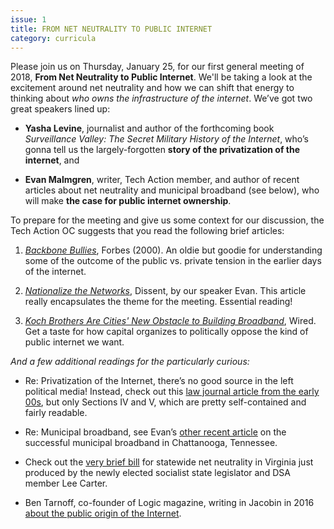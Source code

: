 ```yaml
---
issue: 1
title: FROM NET NEUTRALITY TO PUBLIC INTERNET
category: curricula
---
```

Please join us on Thursday, January 25, for our first general meeting of 2018, **From Net Neutrality to Public Internet**. We'll be taking a look at the excitement around net neutrality and how we can shift that energy to thinking about *who owns the infrastructure of the internet*. We’ve got two great speakers lined up:

* **Yasha Levine**, journalist and author of the forthcoming book *Surveillance Valley: The Secret Military History of the Internet*, who’s gonna tell us the largely-forgotten **story of the privatization of the internet**, and

* **Evan Malmgren**, writer, Tech Action member, and author of recent articles about net neutrality and municipal broadband (see below), who will make **the case for public internet ownership**.

To prepare for the meeting and give us some context for our discussion, the Tech Action OC suggests that you read the following brief articles:

1. *[Backbone Bullies](http://web.archive.org/web/20010628083603/http://forbes.com:80/global/2000/0612/0312056a.html)*, Forbes (2000). An oldie but goodie for understanding some of the outcome of the public vs. private tension in the earlier days of the internet.

2. *[Nationalize the Networks](https://www.dissentmagazine.org/online_articles/net-neutrality-repeal-case-for-public-broadband)*, Dissent, by our speaker Evan. This article really encapsulates the theme for the meeting. Essential reading!

3. *[Koch Brothers Are Cities' New Obstacle to Building Broadband](https://www.wired.com/story/koch-brothers-are-cities-new-obstacle-to-building-broadband/)*, Wired. Get a taste for how capital organizes to politically oppose the kind of public internet we want.

*And a few additional readings for the particularly curious:*

* Re: Privatization of the Internet, there’s no good source in the left political media! Instead, check out this [law journal article from the early 00s](https://drive.google.com/open?id=1y9ejTMwAszYN5fGHbQhgi0_8zMymvLeK), but only Sections IV and V, which are pretty self-contained and fairly readable.

* Re: Municipal broadband, see Evan’s [other recent article](https://www.thenation.com/article/the-new-sewer-socialists-are-building-an-equitable-internet/) on the successful municipal broadband in Chattanooga, Tennessee.

* Check out the [very brief bill](http://lis.virginia.gov/cgi-bin/legp604.exe?181+ful+HB705+hil) for statewide net neutrality in Virginia just produced by the newly elected socialist state legislator and DSA member Lee Carter.

* Ben Tarnoff, co-founder of Logic magazine, writing in Jacobin in 2016 [about the public origin of the Internet](https://www.jacobinmag.com/2016/08/internet-public-dns-privatization-icann-netflix/).
